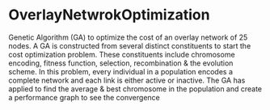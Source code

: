 # OverlayNetwrokOptimization
 Genetic Algorithm (GA) to optimize the cost of an overlay network of 25 nodes. A GA is constructed from several distinct constituents to start the cost optimization problem.
 These constituents include chromosome encoding, fitness function, selection, recombination & the evolution scheme. In this problem, every individual in a population encodes a  
 complete network and each link is either active or inactive.  The GA has applied to find the average & best chromosome in the population and create a performance graph to see 
 the convergence 
